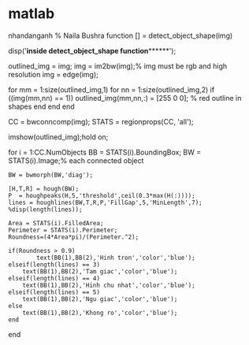 # matlab
nhandanganh
% Naila Bushra
function [] = detect_object_shape(img)

disp('********inside detect_object_shape function**************');

outlined_img = img;
img = im2bw(img);% img must be rgb and high resolution
img = edge(img);

for mm = 1:size(outlined_img,1)
    for nn = 1:size(outlined_img,2)
        if ((img(mm,nn) == 1))
            outlined_img(mm,nn,:) = [255 0 0]; % red outline in shapes
        end
    end
end


CC = bwconncomp(img);
STATS = regionprops(CC, 'all');

imshow(outlined_img);hold on;

for i = 1:CC.NumObjects
    BB = STATS(i).BoundingBox;
    BW = STATS(i).Image;% each connected object

    BW = bwmorph(BW,'diag');
    
    [H,T,R] = hough(BW);
    P  = houghpeaks(H,5,'threshold',ceil(0.3*max(H(:))));
    lines = houghlines(BW,T,R,P,'FillGap',5,'MinLength',7);
    %disp(length(lines));
    
    Area = STATS(i).FilledArea;
    Perimeter = STATS(i).Perimeter;
    Roundness=(4*Area*pi)/(Perimeter.^2);
        
    if(Roundness > 0.9)
            text(BB(1),BB(2),'Hinh tron','color','blue');
    elseif(length(lines) == 3)
        text(BB(1),BB(2),'Tam giac','color','blue');
    elseif(length(lines) == 4)
        text(BB(1),BB(2),'Hinh chu nhat','color','blue');
    elseif(length(lines) == 5)
        text(BB(1),BB(2),'Ngu giac','color','blue');
    else
        text(BB(1),BB(2),'Khong ro','color','blue');
    end
end
